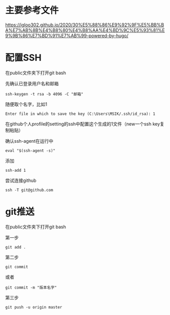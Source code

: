 # 主要参考文件
https://igloo302.github.io/2020/30%E5%88%86%E9%92%9F%E5%BB%BA%E7%AB%8B%E4%B8%80%E4%B8%AA%E4%BD%9C%E5%93%81%E9%9B%86%E7%BD%91%E7%AB%99-powered-by-hugo/

# 配置SSH
在public文件夹下打开git bash

先确认已登录用户名和邮箱

    ssh-keygen -t rsa -b 4096 -C "邮箱"

随便取个名字，比如1

    Enter file in which to save the key (C:\Users\MSIK/.ssh/id_rsa): 1

在github个人profile的setting的ssh中配置这个生成的1文件（new一个ssh key复制粘贴）

确认ssh-agent在运行中

    eval "$(ssh-agent -s)"

添加

    ssh-add 1

尝试连接github

    ssh -T git@github.com


# git推送
在public文件夹下打开git bash

第一步

    git add .

第二步

    git commit

或者

    git commit -m "版本名字"

第三步

    git push -u origin master
